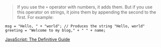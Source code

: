 > If you use the `+` operator with numbers, it adds them. But if you use this operator on strings, it joins them by appending the second to the first. For example:

    msg = "Hello, " + "world"; // Produces the string "Hello, world"
    greeting = "Welcome to my blog," + " " + name;

[JavaScript: The Definitive Guide](http://www.amazon.com/JavaScript-Definitive-Guide-Activate-Guides/dp/0596805527/)